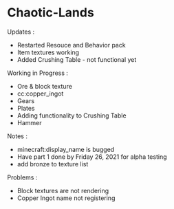 # Chaotic-Lands

Updates :
  - Restarted Resouce and Behavior pack
  - Item textures working
  - Added Crushing Table - not functional yet

Working in Progress :
  -  Ore & block texture 
  -  cc:copper_ingot
  -  Gears
  -  Plates
  -  Adding functionality to Crushing Table
  -  Hammer

Notes :
  - minecraft:display_name is bugged 
  - Have part 1 done by Friday 26, 2021 for alpha testing
  - add bronze to texture list

Problems :
  - Block textures are not rendering 
  - Copper Ingot name not registering
